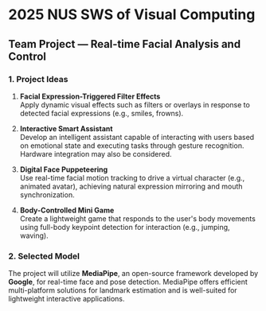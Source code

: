 # 2025 NUS SWS of Visual Computing

## Team Project — Real-time Facial Analysis and Control

### 1. Project Ideas

1. **Facial Expression-Triggered Filter Effects**  
   Apply dynamic visual effects such as filters or overlays in response to detected facial expressions (e.g., smiles, frowns).

2. **Interactive Smart Assistant**  
   Develop an intelligent assistant capable of interacting with users based on emotional state and executing tasks through gesture recognition. Hardware integration may also be considered.

3. **Digital Face Puppeteering**  
   Use real-time facial motion tracking to drive a virtual character (e.g., animated avatar), achieving natural expression mirroring and mouth synchronization.

4. **Body-Controlled Mini Game**  
   Create a lightweight game that responds to the user's body movements using full-body keypoint detection for interaction (e.g., jumping, waving).

### 2. Selected Model

The project will utilize **MediaPipe**, an open-source framework developed by **Google**, for real-time face and pose detection. MediaPipe offers efficient multi-platform solutions for landmark estimation and is well-suited for lightweight interactive applications.
